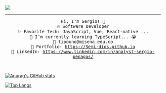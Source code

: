 <article class="markdown-body entry-content container-lg f5" itemprop="text"><p><a target="_blank" rel="noopener noreferrer" href="#"><img src="#" style="max-width: 100%;"></a></p>
 <hr>
<p align="center" dir="auto">
  <samp>
    Hi, I'm Sergio! <g-emoji class="g-emoji" alias="wave" fallback-src="https://github.githubassets.com/images/icons/emoji/unicode/1f44b.png">👋</g-emoji> <br>
    <g-emoji class="g-emoji" alias="fire" fallback-src="https://github.githubassets.com/images/icons/emoji/unicode/1f525.png">🔥</g-emoji> Software Developer  <br>
    <g-emoji class="g-emoji" alias="sparkles" fallback-src="https://github.githubassets.com/images/icons/emoji/unicode/2728.png">✨</g-emoji> Favorite Tech: JavaScript, Vue, React-native ... <br>
    <g-emoji class="g-emoji" alias="notebook" fallback-src="https://github.githubassets.com/images/icons/emoji/unicode/1f4d3.png">📓</g-emoji> I’m currently learning TypeScript... <g-emoji class="g-emoji" alias="sob" fallback-src="https://github.githubassets.com/images/icons/emoji/unicode/1f62d.png">😭</g-emoji>  <br>
    <g-emoji class="g-emoji" alias="email" fallback-src="https://github.githubassets.com/images/icons/emoji/unicode/1f4e7.png">📧</g-emoji> tipouno@misena.edu.co <br>
    <g-emoji class="g-emoji" alias="art" fallback-src="https://github.githubassets.com/images/icons/emoji/unicode/1f3a8.png">🎨</g-emoji> Portfolio: <a href="https://Semi-dios.github.io" rel="nofollow">https://Semi-dios.github.io</a> <br>
    <g-emoji class="g-emoji" alias="briefcase" fallback-src="https://github.githubassets.com/images/icons/emoji/unicode/1f4bc.png">💼</g-emoji> LinkedIn: <a href="https://www.linkedin.com/in/analyst-sergio-penagos/" rel="nofollow">https://www.linkedin.com/in/analyst-sergio-penagos/</a> <br>
  </samp>
</p>
</article>



<br>


[![Anurag's GitHub stats](https://github-readme-stats.vercel.app/api?username=Semi-dios)](https://github.com/Semi-dios/github-readme-stats)


[![Top Langs](https://github-readme-stats.vercel.app/api/top-langs/?username=Semi-dios&layout=compact)](https://github.com/Semi-dios/github-readme-stats)
